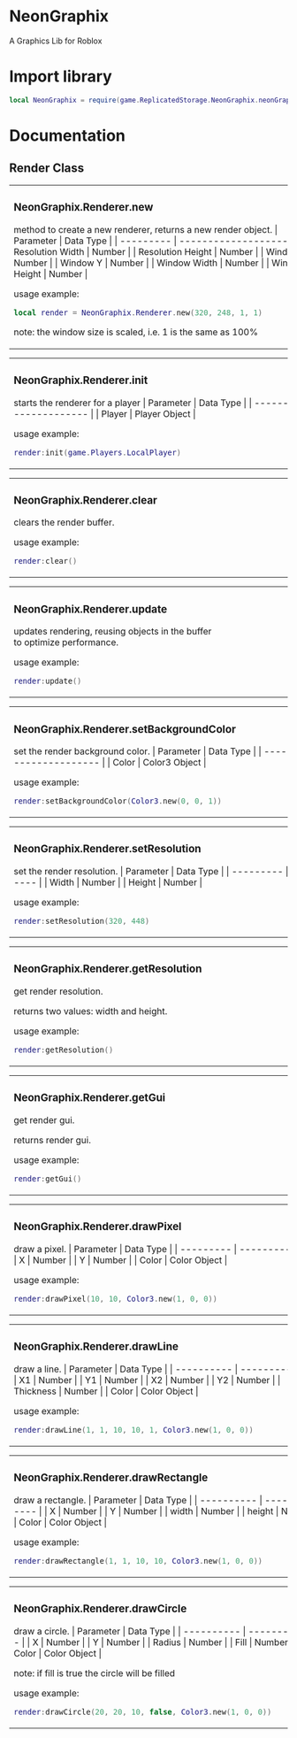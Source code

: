 # NeonGraphix

A Graphics Lib for Roblox

# Import library

```lua
local NeonGraphix = require(game.ReplicatedStorage.NeonGraphix.neonGraphix)
```

# Documentation

<h2>Render Class</h2>

<table>
<td>
<h3>NeonGraphix.Renderer.new</h3>

method to create a new renderer, returns a new render object.
| Parameter | Data Type            |
| --------- | -------------------- |
| Resolution Width     | Number    |
| Resolution Height    | Number    |
| Window X             | Number    |
| Window Y             | Number    |
| Window Width         | Number    |
| Window Height        | Number    |

usage example:
```lua
local render = NeonGraphix.Renderer.new(320, 248, 1, 1)             
 ```
note: the window size is scaled, i.e. 1 is the same as 100%

</td>
</table>
<table>
<td>
<h3>NeonGraphix.Renderer.init</h3>

starts the renderer for a player
| Parameter | Data Type      |
| --------- | -------------- |
| Player    | Player Object  |

usage example:
```lua
render:init(game.Players.LocalPlayer)                               
```
</td>
</table>
<table>
<td>
<h3>NeonGraphix.Renderer.clear</h3>

clears the render buffer.

usage example:
```lua
render:clear()                                                      
```
</td>
</table>
<table>
<td>
<h3>NeonGraphix.Renderer.update</h3>

updates rendering, reusing objects in the buffer<BR> to optimize performance.

usage example:
```lua
render:update()                                                     
```
</td>
</table>
<table>
<td>
<h3>NeonGraphix.Renderer.setBackgroundColor</h3>

set the render background color.
| Parameter | Data Type       |
| --------- | --------------- |
| Color     | Color3 Object    |

usage example:
```lua
render:setBackgroundColor(Color3.new(0, 0, 1))                      
```
</td>
</table>
<table>
<td>
<h3>NeonGraphix.Renderer.setResolution</h3>

set the render resolution.
| Parameter | Data Type |
| --------- | --------- |
| Width     | Number    |
| Height    | Number    |

usage example:
```lua
render:setResolution(320, 448)                                      
```
</td>
</table>
<table>
<td>
<h3>NeonGraphix.Renderer.getResolution</h3>

get render resolution.

returns two values: width and height.

usage example:
```lua
render:getResolution()                                              
```
</td>
</table>
<table>
<td>
<h3>NeonGraphix.Renderer.getGui</h3>

get render gui.

returns render gui.

usage example:
```lua
render:getGui()                                                     
```
</td>
</table>
<table>
<td>
<h3>NeonGraphix.Renderer.drawPixel</h3>

draw a pixel.
| Parameter | Data Type     |
| --------- | ------------- |
| X         | Number        |
| Y         | Number        |
| Color     | Color Object  |

usage example:
```lua
render:drawPixel(10, 10, Color3.new(1, 0, 0))                       
```
</td>
</table>
<table>
<td>
<h3>NeonGraphix.Renderer.drawLine</h3>

draw a line.
| Parameter  | Data Type     |
| ---------- | ------------- |
| X1         | Number        |
| Y1         | Number        |
| X2         | Number        |
| Y2         | Number        |
| Thickness  | Number        |
| Color      | Color Object  |

usage example:
```lua
render:drawLine(1, 1, 10, 10, 1, Color3.new(1, 0, 0))               
```
</td>
</table>
<table>
<td>
<h3>NeonGraphix.Renderer.drawRectangle</h3>

draw a rectangle.
| Parameter  | Data Type     |
| ---------- | ------------- |
| X          | Number        |
| Y          | Number        |
| width      | Number        |
| height     | Number        |
| Color      | Color Object  |

usage example:
```lua
render:drawRectangle(1, 1, 10, 10, Color3.new(1, 0, 0))             
```
</td>
</table>
<table>
<td>
<h3>NeonGraphix.Renderer.drawCircle</h3>

draw a circle.
| Parameter  | Data Type     |
| ---------- | ------------- |
| X          | Number        |
| Y          | Number        |
| Radius     | Number        |
| Fill       | Number        |
| Color      | Color Object  |

note: if fill is true the circle will be filled

usage example:
```lua
render:drawCircle(20, 20, 10, false, Color3.new(1, 0, 0))           
```
</td>
</table>